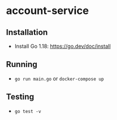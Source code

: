 # account-service

## Installation

- Install Go 1.18: https://go.dev/doc/install

## Running

- `go run main.go` or `docker-compose up`

## Testing

- `go test -v`